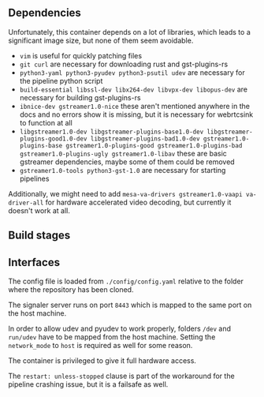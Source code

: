 ## Dependencies

Unfortunately, this container depends on a lot of libraries, which leads to a significant image size, but none of them seem avoidable.
 - `vim` is useful for quickly patching files 
 - `git curl` are necessary for downloading rust and gst-plugins-rs
 - `python3-yaml python3-pyudev python3-psutil udev` are necessary for the pipeline python script
 - `build-essential libssl-dev libx264-dev libvpx-dev libopus-dev` are necessary for building gst-plugins-rs
 - `ibnice-dev gstreamer1.0-nice` these aren't mentioned anywhere in the docs and no errors show it is missing, but it is necessary for webrtcsink to function at all
 - `libgstreamer1.0-dev libgstreamer-plugins-base1.0-dev libgstreamer-plugins-good1.0-dev libgstreamer-plugins-bad1.0-dev gstreamer1.0-plugins-base gstreamer1.0-plugins-good gstreamer1.0-plugins-bad gstreamer1.0-plugins-ugly gstreamer1.0-libav` these are basic gstreamer dependencies, maybe some of them could be removed
 - `gstreamer1.0-tools python3-gst-1.0` are necessary for starting pipelines
 
Additionally, we might need to add `mesa-va-drivers gstreamer1.0-vaapi va-driver-all` for hardware accelerated video decoding, but currently it doesn't work at all.

## Build stages

## Interfaces

The config file is loaded from `./config/config.yaml` relative to the folder where the repository has been cloned.

The signaler server runs on port `8443` which is mapped to the same port on the host machine.

In order to allow udev and pyudev to work properly, folders `/dev` and `run/udev` have to be mapped from the host machine. Setting the `network_mode` to `host` is required as well for some reason.

The container is privileged to give it full hardware access.

The `restart: unless-stopped` clause is part of the workaround for the pipeline crashing issue, but it is a failsafe as well.